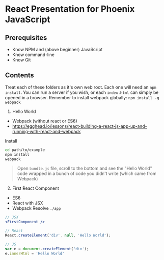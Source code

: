 # React Presentation for Phoenix JavaScript

## Prerequisites

- Know NPM and (above beginner) JavaScript
- Know command-line
- Know Git

## Contents

Treat each of these folders as it's own web root. Each one will need an `npm install`. You can run a server if you wish, or each `index.html` can simply be opened in a browser. Remember to install webpack globally: `npm install -g webpack`

1. Hello World
 - Webpack (without react or ES6)
 - https://egghead.io/lessons/react-building-a-react-js-app-up-and-running-with-react-and-webpack

Install

```sh
cd path/to/example
npm install
webpack
```

> Open `bundle.js` file, scroll to the bottom and see the "Hello World" code wrapped in a bunch of code you didn't write (which came from Webpack)

2. First React Component
 - ES6
 - React with JSX
 - Webpack Resolve `./app`

```jsx
// JSX
<FirstComponent />

// React
React.createElement('div', null, 'Hello World');

// JS
var e = document.createElement('div');
e.innerHtml = 'Hello World'
```
